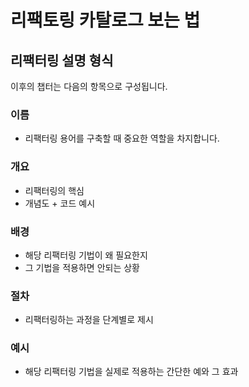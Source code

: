 # 리팩토링 카탈로그 보는 법

## 리팩터링 설명 형식

이후의 챕터는 다음의 항목으로 구성됩니다.

### 이름

- 리팩터링 용어를 구축할 때 중요한 역할을 차지합니다.

### 개요

- 리팩터링의 핵심
- 개념도 + 코드 예시

### 배경

- 해당 리팩터링 기법이 왜 필요한지
- 그 기법을 적용하면 안되는 상황

### 절차

- 리팩터링하는 과정을 단계별로 제시

### 예시

- 해당 리팩터링 기법을 실제로 적용하는 간단한 예와 그 효과
